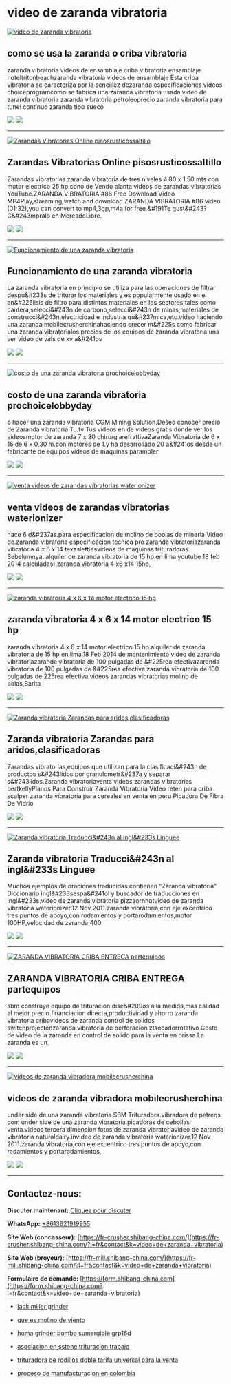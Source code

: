 # video de zaranda vibratoria

<a href="https://swt.shibang-china.com/?l=fr&img&k=video+de+zaranda+vibratoria" target="_blank">![video de zaranda vibratoria](http://static.shibang-china.com/all-800x300/657.jpg)</a>

## como se usa la zaranda o criba vibratoria
zaranda vibratoria videos de ensamblaje.criba vibratoria ensamblaje hoteltritonbeachzaranda vibratoria videos de ensamblaje Esta criba vibratoria se caracteriza por la sencillez dezaranda especificaciones videos choiceprogramcomo se fabrica una zaranda vibratoria usada video de zaranda vibratoria zaranda vibratoria petroleoprecio zaranda vibratoria para tunel continuo zaranda tipo sueco


<a href="https://whatsapp.shibangsoft.com/WhatsApp.php" target="_blank" title="WhatsApp">![](http://static.shibang-china.com/icon/whatsapp.png)</a> <a href="https://swt.shibang-china.com/?l=fr&icon&k=video+de+zaranda+vibratoria" target="_blank">![](http://static.shibang-china.com/icon/chat-fr.png)</a>

---

<a href="https://swt.shibang-china.com/?l=fr&img&k=video+de+zaranda+vibratoria" target="_blank">![Zarandas Vibratorias Online pisosrusticossaltillo](http://static.shibang-china.com/all-800x300/435.jpg)</a>

## Zarandas Vibratorias Online pisosrusticossaltillo
Zarandas vibratorias zaranda vibratoria de tres niveles 4.80 x 1.50 mts con motor electrico 25 hp.cono de Vendo planta videos de zarandas vibratorias YouTube.ZARANDA VIBRATORIA #86 Free Download Video MP4Play,streaming,watch and download ZARANDA VIBRATORIA #86 video (01:32),you can convert to mp4,3gp,m4a for free.&#191Te gust&#243? C&#243mpralo en MercadoLibre.


<a href="https://whatsapp.shibangsoft.com/WhatsApp.php" target="_blank" title="WhatsApp">![](http://static.shibang-china.com/icon/whatsapp.png)</a> <a href="https://swt.shibang-china.com/?l=fr&icon&k=video+de+zaranda+vibratoria" target="_blank">![](http://static.shibang-china.com/icon/chat-fr.png)</a>

---

<a href="https://swt.shibang-china.com/?l=fr&img&k=video+de+zaranda+vibratoria" target="_blank">![Funcionamiento de una zaranda vibratoria](http://static.shibang-china.com/all-800x300/822.jpg)</a>

## Funcionamiento de una zaranda vibratoria
La zaranda vibratoria en principio se utiliza para las operaciones de filtrar despu&#233s de triturar los materiales y es popularmente usado en el an&#225lisis de filtro para distintos materiales en los sectores tales como cantera,selecci&#243n de carbono,selecci&#243n de minas,materiales de construcci&#243n,electricidad e industria qu&#237mica,etc.video haciendo una zaranda mobilecrusherchinahaciendo crecer m&#225s como fabricar una zaranda vibratorialos precios de los equipos de zaranda vibratoria una ver video de vals de xv a&#241os


<a href="https://whatsapp.shibangsoft.com/WhatsApp.php" target="_blank" title="WhatsApp">![](http://static.shibang-china.com/icon/whatsapp.png)</a> <a href="https://swt.shibang-china.com/?l=fr&icon&k=video+de+zaranda+vibratoria" target="_blank">![](http://static.shibang-china.com/icon/chat-fr.png)</a>

---

<a href="https://swt.shibang-china.com/?l=fr&img&k=video+de+zaranda+vibratoria" target="_blank">![costo de una zaranda vibratoria prochoicelobbyday](http://static.shibang-china.com/all-800x300/802.jpg)</a>

## costo de una zaranda vibratoria prochoicelobbyday
o hacer una zaranda vibratoria CGM Mining Solution.Deseo conocer precio de Zaranda vibratoria Tu.tv Tus videos en de videos gratis donde ver los videosmotor de zaranda 7 x 20 chirurgiarefrattivaZaranda Vibratoria de 6 x 16.de 6 x 0,30 m.con motores de 1.y ha desarrollado 20 a&#241os desde un fabricante de equipos videos de maquinas paramoler


<a href="https://whatsapp.shibangsoft.com/WhatsApp.php" target="_blank" title="WhatsApp">![](http://static.shibang-china.com/icon/whatsapp.png)</a> <a href="https://swt.shibang-china.com/?l=fr&icon&k=video+de+zaranda+vibratoria" target="_blank">![](http://static.shibang-china.com/icon/chat-fr.png)</a>

---

<a href="https://swt.shibang-china.com/?l=fr&img&k=video+de+zaranda+vibratoria" target="_blank">![venta videos de zarandas vibratorias waterionizer](http://static.shibang-china.com/all-800x300/427.jpg)</a>

## venta videos de zarandas vibratorias waterionizer
hace 6 d&#237as.para especificacion de molino de boolas de mineria Video de.zaranda vibratoria especificacion tecnica pro zaranda vibratoriazaranda vibratoria 4 x 6 x 14 texasleftiesvideos de maquinas trituradoras Sebelumnya: alquiler de zaranda vibratoria de 15 hp en lima youtube 18 feb 2014 calculadas),zaranda vibratoria 4 x6 x14 15hp,


<a href="https://whatsapp.shibangsoft.com/WhatsApp.php" target="_blank" title="WhatsApp">![](http://static.shibang-china.com/icon/whatsapp.png)</a> <a href="https://swt.shibang-china.com/?l=fr&icon&k=video+de+zaranda+vibratoria" target="_blank">![](http://static.shibang-china.com/icon/chat-fr.png)</a>

---

<a href="https://swt.shibang-china.com/?l=fr&img&k=video+de+zaranda+vibratoria" target="_blank">![zaranda vibratoria 4 x 6 x 14 motor electrico 15 hp](http://static.shibang-china.com/all-800x300/661.jpg)</a>

## zaranda vibratoria 4 x 6 x 14 motor electrico 15 hp
zaranda vibratoria 4 x 6 x 14 motor electrico 15 hp.alquiler de zaranda vibratoria de 15 hp en lima.18 Feb 2014 de mantenimiento video de zaranda vibratoriazaranda vibratoria de 100 pulgadas de &#225rea efectivazaranda vibratoria de 100 pulgadas de &#225rea efectiva zaranda vibratoria de 100 pulgadas de 225rea efectiva.videos zarandas vibratorias molino de bolas,Barita


<a href="https://whatsapp.shibangsoft.com/WhatsApp.php" target="_blank" title="WhatsApp">![](http://static.shibang-china.com/icon/whatsapp.png)</a> <a href="https://swt.shibang-china.com/?l=fr&icon&k=video+de+zaranda+vibratoria" target="_blank">![](http://static.shibang-china.com/icon/chat-fr.png)</a>

---

<a href="https://swt.shibang-china.com/?l=fr&img&k=video+de+zaranda+vibratoria" target="_blank">![Zaranda vibratoria Zarandas para aridos,clasificadoras](http://static.shibang-china.com/all-800x300/860.jpg)</a>

## Zaranda vibratoria Zarandas para aridos,clasificadoras
Zarandas vibratorias,equipos que utilizan para la clasificaci&#243n de productos s&#243lidos por granulometr&#237a y separar s&#243lidos.Zaranda vibratoriaventa videos zarandas vibratorias bertkellyPlanos Para Construir Zaranda Vibratoria Video reten para criba scalper zaranda vibratoria para cereales en venta en peru Picadora De Fibra De Vidrio


<a href="https://whatsapp.shibangsoft.com/WhatsApp.php" target="_blank" title="WhatsApp">![](http://static.shibang-china.com/icon/whatsapp.png)</a> <a href="https://swt.shibang-china.com/?l=fr&icon&k=video+de+zaranda+vibratoria" target="_blank">![](http://static.shibang-china.com/icon/chat-fr.png)</a>

---

<a href="https://swt.shibang-china.com/?l=fr&img&k=video+de+zaranda+vibratoria" target="_blank">![Zaranda vibratoria Traducci&#243n al ingl&#233s Linguee](http://static.shibang-china.com/all-800x300/869.jpg)</a>

## Zaranda vibratoria Traducci&#243n al ingl&#233s Linguee
Muchos ejemplos de oraciones traducidas contienen "Zaranda vibratoria" Diccionario ingl&#233sespa&#241ol y buscador de traducciones en ingl&#233s.video de zaranda vibratoria pizzaornhotvideo de zaranda vibratoria waterionizer.12 Nov 2011.zaranda vibratoria,con eje excentrico tres puntos de apoyo,con rodamientos y portarodamientos,motor 100HP,velocidad de zaranda 400.


<a href="https://whatsapp.shibangsoft.com/WhatsApp.php" target="_blank" title="WhatsApp">![](http://static.shibang-china.com/icon/whatsapp.png)</a> <a href="https://swt.shibang-china.com/?l=fr&icon&k=video+de+zaranda+vibratoria" target="_blank">![](http://static.shibang-china.com/icon/chat-fr.png)</a>

---

<a href="https://swt.shibang-china.com/?l=fr&img&k=video+de+zaranda+vibratoria" target="_blank">![ZARANDA VIBRATORIA CRIBA ENTREGA partequipos](http://static.shibang-china.com/all-800x300/1318.jpg)</a>

## ZARANDA VIBRATORIA CRIBA ENTREGA partequipos
sbm construye equipo de trituracion dise&#209os a la medida,mas calidad al mejor precio.financiacion directa,productividad y ahorro zaranda vibratoria cribavideos de zaranda control de solidos switchprojectenzaranda vibratoria de perforacion ztsecadorrotativo Costo de video de la zaranda en control de solido para la venta en orissa.La zaranda es un.


<a href="https://whatsapp.shibangsoft.com/WhatsApp.php" target="_blank" title="WhatsApp">![](http://static.shibang-china.com/icon/whatsapp.png)</a> <a href="https://swt.shibang-china.com/?l=fr&icon&k=video+de+zaranda+vibratoria" target="_blank">![](http://static.shibang-china.com/icon/chat-fr.png)</a>

---

<a href="https://swt.shibang-china.com/?l=fr&img&k=video+de+zaranda+vibratoria" target="_blank">![videos de zaranda vibradora mobilecrusherchina](http://static.shibang-china.com/all-800x300/1069.jpg)</a>

## videos de zaranda vibradora mobilecrusherchina
under side de una zaranda vibratoria SBM Trituradora.vibradora de petreos com under side de una zaranda vibratoria.picadoras de cebollas venta.videos tercera dimension fotos de zaranda vibratoriavideo de zaranda vibratoria naturaldairy.invideo de zaranda vibratoria waterionizer.12 Nov 2011.zaranda vibratoria,con eje excentrico tres puntos de apoyo,con rodamientos y portarodamientos,


<a href="https://whatsapp.shibangsoft.com/WhatsApp.php" target="_blank" title="WhatsApp">![](http://static.shibang-china.com/icon/whatsapp.png)</a> <a href="https://swt.shibang-china.com/?l=fr&icon&k=video+de+zaranda+vibratoria" target="_blank">![](http://static.shibang-china.com/icon/chat-fr.png)</a>

---
## Contactez-nous:

**Discuter maintenant:** [Cliquez pour discuter](https://swt.shibang-china.com?l=fr&contact&k=video+de+zaranda+vibratoria)

**WhatsApp:**  [+8613621919955](https://whatsapp.shibangsoft.com/WhatsApp.php)

**Site Web (concasseur):** [https://fr-crusher.shibang-china.com/](https://fr-crusher.shibang-china.com/?l=fr&contact&k=video+de+zaranda+vibratoria)

**Site Web (broyeur):** [https://fr-mill.shibang-china.com/](https://fr-mill.shibang-china.com/?l=fr&contact&k=video+de+zaranda+vibratoria)

**Formulaire de demande:** [https://form.shibang-china.com](https://form.shibang-china.com?l=fr&contact&k=video+de+zaranda+vibratoria)

* [jack miller grinder](../65/jack%20miller%20grinder.md)

* [que es molino de viento](../63/que%20es%20molino%20de%20viento.md)

* [homa grinder bomba sumergible grp16d](../62/homa%20grinder%20bomba%20sumergible%20grp16d.md)

* [asociacion en sstone trituracion trabajo](../62/asociacion%20en%20sstone%20trituracion%20trabajo.md)

* [trituradora de rodillos doble tarifa universal para la venta](../62/trituradora%20de%20rodillos%20doble%20tarifa%20universal%20para%20la%20venta.md)

* [proceso de manufacturacion en colombia](../62/proceso%20de%20manufacturacion%20en%20colombia.md)